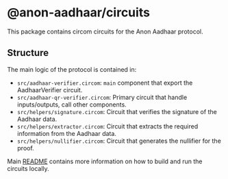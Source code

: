 # @anon-aadhaar/circuits

This package contains circom circuits for the Anon Aadhaar protocol.

## Structure

The main logic of the protocol is contained in:

- `src/aadhaar-verifier.circom`: `main` component that export the AadhaarVerifier circuit.
- `src/aadhaar-qr-verifier.circom`: Primary circuit that handle inputs/outputs, call other components.
- `src/helpers/signature.circom`: Circuit that verifies the signature of the Aadhaar data.
- `src/helpers/extractor.circom`: Circuit that extracts the required information from the Aadhaar data.
- `src/helpers/nullifier.circom`: Circuit that generates the nullifier for the proof.


Main [README](../../README.md) contains more information on how to build and run the circuits locally.
